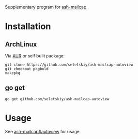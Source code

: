 Supplementary program for
[ash-mailcap](https://github.com/seletskiy/ash-mailcap).

# Installation

## ArchLinux

Via [AUR](https://aur4.archlinux.org/packages/ash-mailcap-autoview) or self
built package:
```
git clone https://github.com/seletskiy/ash-mailcap-autoview
git checkout pkgbuld
makepkg
```

## go get

```
go get github.com/seletskiy/ash-mailcap-autoview
```

# Usage

See [ash-mailcap#autoview](https://github.com/seletskiy/ash-mailcap#autoview)
for usage.
